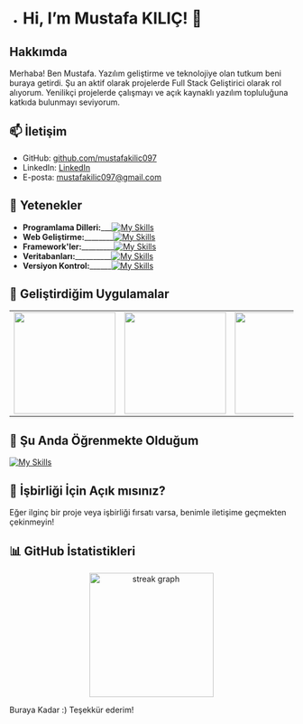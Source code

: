 - # Hi, I’m Mustafa KILIÇ! 👋

## Hakkımda

Merhaba! Ben Mustafa. Yazılım geliştirme ve teknolojiye olan tutkum beni buraya getirdi. Şu an aktif olarak projelerde Full Stack Geliştirici olarak rol alıyorum. Yenilikçi projelerde çalışmayı ve açık kaynaklı yazılım topluluğuna katkıda bulunmayı seviyorum.

## 📫 İletişim

- GitHub: [github.com/mustafakilic097](https://github.com/mustafakilic097)
- LinkedIn: [LinkedIn](https://www.linkedin.com/in/mustafa-kılıç-03b1b4221)
- E-posta: mustafakilic097@gmail.com

## 🚀 Yetenekler

- **Programlama Dilleri:**___[![My Skills](https://skillicons.dev/icons?i=dart,python,cs,java&theme=light)](https://skillicons.dev)
- **Web Geliştirme:**________[![My Skills](https://skillicons.dev/icons?i=html,css,js,bootstrap&theme=light)](https://skillicons.dev)
- **Framework'ler:**_________[![My Skills](https://skillicons.dev/icons?i=flutter,django&theme=light)](https://skillicons.dev)
- **Veritabanları:**__________[![My Skills](https://skillicons.dev/icons?i=firebase,mysql,sqlite,mongodb&theme=light)](https://skillicons.dev)
- **Versiyon Kontrol:**______[![My Skills](https://skillicons.dev/icons?i=git&theme=light)](https://skillicons.dev)

## 📱 Geliştirdiğim Uygulamalar
<table align="center">
        <tbody><tr>
            <td><a href="https://github.com/mustafakilic097/kitapla"><img width="180" src="https://github.com/mustafakilic097/mustafakilic097/assets/89447012/3db94dd6-f759-4eaa-9b83-3e71aad1a7f0" style="max-width: 100%;"></a></td>
            <td><a href="https://github.com/mustafakilic097/kitapla"><img width="180" src="https://github.com/mustafakilic097/mustafakilic097/assets/89447012/9c4d86ea-b7aa-4776-8c89-72c8963b94c7" style="max-width: 100%;"></a></td>
            <td><a href="https://github.com/mustafakilic097/kitapla"><img width="180" src="https://github.com/mustafakilic097/mustafakilic097/assets/89447012/2a266ba8-17e8-4b5a-ad7d-dafc2230d725" style="max-width: 100%;"></a></td>
            <td><a href="https://github.com/mustafakilic097/kitapla"><img width="180" src="https://github.com/mustafakilic097/mustafakilic097/assets/89447012/4a4170ca-b849-437d-8291-786a375323a6" style="max-width: 100%;"></a></td>
        </tr>
    </tbody>
</table>

## 🌱 Şu Anda Öğrenmekte Olduğum

[![My Skills](https://skillicons.dev/icons?i=django&theme=light)](https://skillicons.dev)



## 🤝 İşbirliği İçin Açık mısınız?

Eğer ilginç bir proje veya işbirliği fırsatı varsa, benimle iletişime geçmekten çekinmeyin!

## 📊 GitHub İstatistikleri
<div align="center">
  <img src="https://streak-stats.demolab.com?user=mustafakilic097&locale=en&mode=daily&theme=dark&hide_border=false&border_radius=5&order=3" height="220" alt="streak graph"  />
</div>





Buraya Kadar :) 
Teşekkür ederim!
